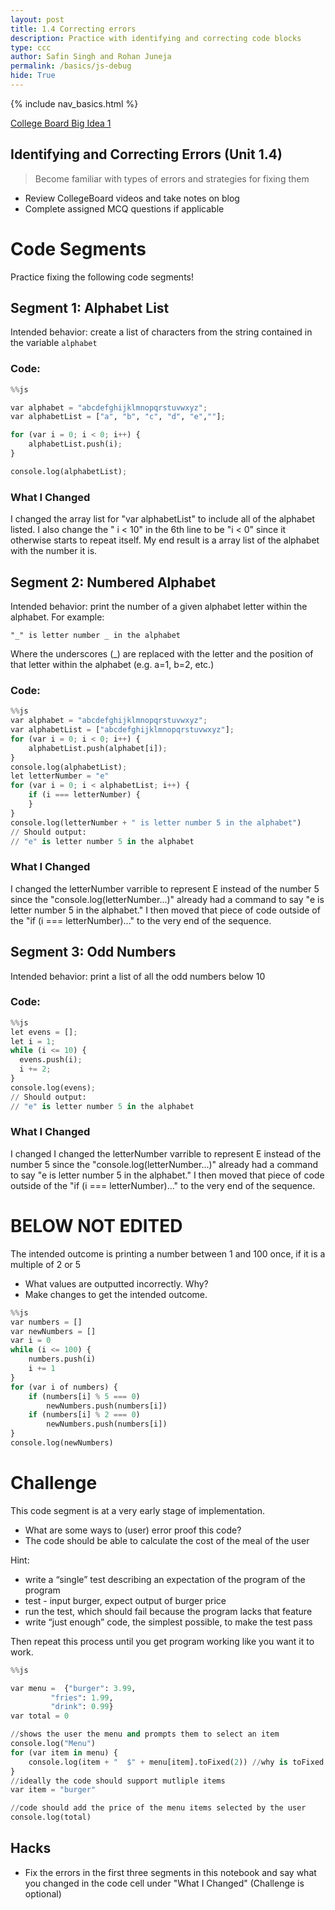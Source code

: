 ```yaml
---
layout: post
title: 1.4 Correcting errors
description: Practice with identifying and correcting code blocks
type: ccc
author: Safin Singh and Rohan Juneja
permalink: /basics/js-debug
hide: True
---
```


{% include nav_basics.html %}

[College Board Big Idea 1](https://apclassroom.collegeboard.org/103/home?unit=1)

## Identifying and Correcting Errors (Unit 1.4)

> Become familiar with types of errors and strategies for fixing them

- Review CollegeBoard videos and take notes on blog
- Complete assigned MCQ questions if applicable

# Code Segments

Practice fixing the following code segments!

## Segment 1: Alphabet List

Intended behavior: create a list of characters from the string contained in the variable `alphabet`

### Code:


```python
%%js

var alphabet = "abcdefghijklmnopqrstuvwxyz";
var alphabetList = ["a", "b", "c", "d", "e",""];

for (var i = 0; i < 0; i++) {
	alphabetList.push(i);
}

console.log(alphabetList);
```

### What I Changed

I changed the array list for "var alphabetList" to include all of the alphabet listed. I also change the " i < 10" in the 6th line to be "i < 0" since it otherwise starts to repeat itself. My end result is a array list of the alphabet with the number it is.

## Segment 2: Numbered Alphabet

Intended behavior: print the number of a given alphabet letter within the alphabet. For example:
```
"_" is letter number _ in the alphabet
```

Where the underscores (_) are replaced with the letter and the position of that letter within the alphabet (e.g. a=1, b=2, etc.)

### Code:


```python
%%js
var alphabet = "abcdefghijklmnopqrstuvwxyz";
var alphabetList = ["abcdefghijklmnopqrstuvwxyz"];
for (var i = 0; i < 0; i++) {
    alphabetList.push(alphabet[i]);
}
console.log(alphabetList);
let letterNumber = "e"
for (var i = 0; i < alphabetList; i++) {
    if (i === letterNumber) {
    }
}
console.log(letterNumber + " is letter number 5 in the alphabet")
// Should output:
// "e" is letter number 5 in the alphabet
```

### What I Changed

I changed the letterNumber varrible to represent E instead of the number 5 since the "console.log(letterNumber...)" already had a command to say "e is letter number 5 in the alphabet." I then moved that piece of code outside of the "if (i === letterNumber)..." to the very end of the sequence.

## Segment 3: Odd Numbers

Intended behavior: print a list of all the odd numbers below 10

### Code:


```python
%%js
let evens = [];
let i = 1;
while (i <= 10) {
  evens.push(i);
  i += 2;
}
console.log(evens);
// Should output:
// "e" is letter number 5 in the alphabet
```

### What I Changed

I changed I changed the letterNumber varrible to represent E instead of the number 5 since the "console.log(letterNumber...)" already had a command to say "e is letter number 5 in the alphabet." I then moved that piece of code outside of the "if (i === letterNumber)..." to the very end of the sequence.

# BELOW NOT EDITED

The intended outcome is printing a number between 1 and 100 once, if it is a multiple of 2 or 5 
- What values are outputted incorrectly. Why?
- Make changes to get the intended outcome.


```python
%%js
var numbers = []
var newNumbers = []
var i = 0
while (i <= 100) {
    numbers.push(i)
    i += 1
}
for (var i of numbers) {
    if (numbers[i] % 5 === 0)
        newNumbers.push(numbers[i])
    if (numbers[i] % 2 === 0)
        newNumbers.push(numbers[i])
}
console.log(newNumbers)
```

# Challenge

This code segment is at a very early stage of implementation.
- What are some ways to (user) error proof this code?
- The code should be able to calculate the cost of the meal of the user

Hint:
- write a “single” test describing an expectation of the program of the program
- test - input burger, expect output of burger price
- run the test, which should fail because the program lacks that feature
- write “just enough” code, the simplest possible, to make the test pass

Then repeat this process until you get program working like you want it to work.


```python
%%js

var menu =  {"burger": 3.99,
         "fries": 1.99,
         "drink": 0.99}
var total = 0

//shows the user the menu and prompts them to select an item
console.log("Menu")
for (var item in menu) {
    console.log(item + "  $" + menu[item].toFixed(2)) //why is toFixed used?
}
//ideally the code should support mutliple items
var item = "burger"

//code should add the price of the menu items selected by the user 
console.log(total)
```

## Hacks
- Fix the errors in the first three segments in this notebook and say what you changed in the code cell under "What I Changed" (Challenge is optional)
